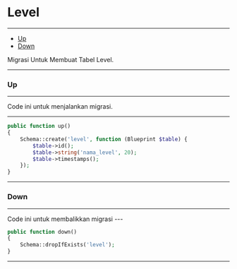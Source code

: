 # Level

---

-   [Up](#section-1)
-   [Down](#section-2)

<larecipe-card type="primary" rounded>
Migrasi Untuk Membuat Tabel Level.
</larecipe-card>

---

<a name="section-1"></a>

### Up

---

<larecipe-card type="warning" rounded>
Code ini untuk menjalankan migrasi.
</larecipe-card>

---

```php
public function up()
{
    Schema::create('level', function (Blueprint $table) {
        $table->id();
        $table->string('nama_level', 20);
        $table->timestamps();
    });
}
```

---

<a name="section-2"></a>

### Down

---

<larecipe-card type="success" rounded>
Code ini untuk membalikkan migrasi
</larecipe-card>
---

```php
public function down()
{
    Schema::dropIfExists('level');
}
```

---
